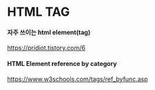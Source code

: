 # HTML TAG



#### 자주 쓰이는 html element(tag)

https://pridiot.tistory.com/6



#### HTML Element reference by category

https://www.w3schools.com/tags/ref_byfunc.asp

